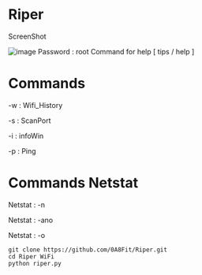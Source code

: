 # Riper
ScreenShot 

![image](https://github.com/0A8Fit/Riper/assets/166393448/607d8468-cf81-46cb-b2e3-f5fc02e736f6)
Password : root
Command for help [ tips / help ]
# Commands
-w : Wifi_History

-s : ScanPort

-i : infoWin

-p : Ping

# Commands Netstat

Netstat : -n

Netstat : -ano

Netstat : -o

```
git clone https://github.com/0A8Fit/Riper.git
cd Riper WiFi
python riper.py
```
